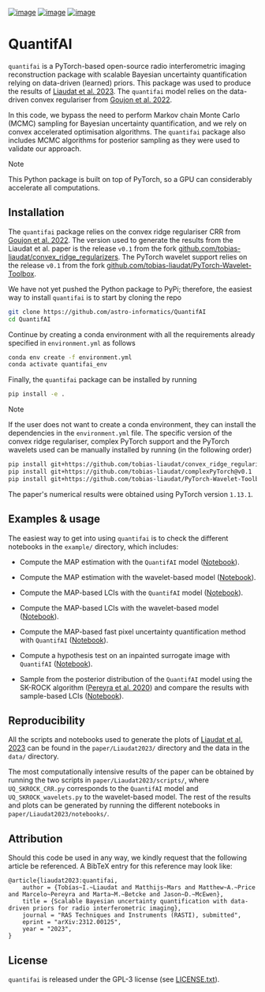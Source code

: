 [![image](https://img.shields.io/badge/GitHub-quantifai-brightgreen.svg?style=flat)](https://github.com/astro-informatics/quantifai) [![image](https://img.shields.io/badge/License-GPL-blue.svg?style=flat)](https://github.com/astro-informatics/quantifai/blob/main/LICENSE.txt) [![image](https://img.shields.io/badge/arXiv-2312.00125-red.svg?style=flat)]( https://arxiv.org/abs/2312.00125)  


# QuantifAI

`quantifai` is a PyTorch-based open-source radio interferometric imaging reconstruction package with scalable Bayesian uncertainty quantification relying on data-driven (learned) priors. This package was used to produce the results of [Liaudat et al. 2023](https://arxiv.org/abs/2312.00125). The `quantifai` model relies on the data-driven convex regulariser from [Goujon et al. 2022](https://arxiv.org/abs/2211.12461).

In this code, we bypass the need to perform Markov chain Monte Carlo (MCMC) sampling for Bayesian uncertainty quantification, and we rely on convex accelerated optimisation algorithms. The `quantifai` package also includes MCMC algorithms for posterior sampling as they were used to validate our approach.

> [!NOTE]  
> This Python package is built on top of PyTorch, so a GPU can considerably accelerate all computations. 


## Installation

The `quantifai` package relies on the convex ridge regulariser CRR from [Goujon et al. 2022](https://arxiv.org/abs/2211.12461). The version used to generate the results from the Liaudat et al. paper is the release `v0.1` from the fork [github.com/tobias-liaudat/convex_ridge_regularizers](https://github.com/tobias-liaudat/convex_ridge_regularizers). The PyTorch wavelet support relies on the release `v0.1` from the fork [github.com/tobias-liaudat/PyTorch-Wavelet-Toolbox](https://github.com/tobias-liaudat/PyTorch-Wavelet-Toolbox).

We have not yet pushed the Python package to PyPi; therefore, the easiest way to install `quantifai` is to start by cloning the repo

```bash
git clone https://github.com/astro-informatics/QuantifAI
cd QuantifAI
```

Continue by creating a conda environment with all the requirements already specified in `environment.yml` as follows

```bash
conda env create -f environment.yml
conda activate quantifai_env
```

Finally, the `quantifai` package can be installed by running

```bash
pip install -e .
```


> [!NOTE]  
> If the user does not want to create a conda environment, they can install the dependencies in the `environment.yml` file. The specific version of the convex ridge regulariser, complex PyTorch support and the PyTorch wavelets used can be manually installed by running (in the following order)
> ```bash
> pip install git+https://github.com/tobias-liaudat/convex_ridge_regularizers@v0.1
> pip install git+https://github.com/tobias-liaudat/complexPyTorch@v0.1
> pip install git+https://github.com/tobias-liaudat/PyTorch-Wavelet-Toolbox@v0.1
> ```

The paper's numerical results were obtained using PyTorch version `1.13.1`.


## Examples & usage

The easiest way to get into using `quantifai` is to check the different notebooks in the `example/` directory, which includes:

- Compute the MAP estimation with the `QuantifAI` model ([Notebook](https://github.com/astro-informatics/QuantifAI/blob/main/examples/RI_imaging_QuantifAI_MAP_estimation.ipynb)).
- Compute the MAP estimation with the wavelet-based model ([Notebook](https://github.com/astro-informatics/QuantifAI/blob/main/examples/RI_imaging_wavelets_MAP_estimation.ipynb)).

- Compute the MAP-based LCIs with the `QuantifAI` model ([Notebook](https://github.com/astro-informatics/QuantifAI/blob/main/examples/RI_imaging_QuantifAI_LCIs.ipynb)).
- Compute the MAP-based LCIs with the wavelet-based model ([Notebook](https://github.com/astro-informatics/QuantifAI/blob/main/examples/RI_imaging_wavelets_MAP_estimation.ipynb)).
- Compute the MAP-based fast pixel uncertainty quantification method with `QuantifAI` ([Notebook](https://github.com/astro-informatics/QuantifAI/blob/main/examples/RI_imaging_QuantifAI_fast_pixel_UQ.ipynb)).
- Compute a hypothesis test on an inpainted surrogate image with `QuantifAI` ([Notebook](https://github.com/astro-informatics/QuantifAI/blob/main/examples/RI_imaging_QuantifAI_hypothesis_test)).
- Sample from the posterior distribution of the `QuantifAI` model using the SK-ROCK algorithm ([Pereyra et al. 2020](https://doi.org/10.1137/19M1283719)) and compare the results with sample-based LCIs ([Notebook](https://github.com/astro-informatics/QuantifAI/blob/main/examples/RI_imaging_QuantifAI_sampling)).


## Reproducibility

All the scripts and notebooks used to generate the plots of [Liaudat et al. 2023](https://arxiv.org/abs/2312.00125) can be found in the `paper/Liaudat2023/` directory and the data in the `data/` directory.

The most computationally intensive results of the paper can be obtained by running the two scripts in `paper/Liaudat2023/scripts/`, where `UQ_SKROCK_CRR.py` corresponds to the `QuantifAI` model and `UQ_SKROCK_wavelets.py` to the wavelet-based model. The rest of the results and plots can be generated by running the different notebooks in `paper/Liaudat2023/notebooks/`.


## Attribution

Should this code be used in any way, we kindly request that the following article be referenced. A BibTeX entry for this reference may look like:

```
@article{liaudat2023:quantifai, 
    author = {Tobías~I.~Liaudat and Matthijs~Mars and Matthew~A.~Price and Marcelo~Pereyra and Marta~M.~Betcke and Jason~D.~McEwen},
    title = {Scalable Bayesian uncertainty quantification with data-driven priors for radio interferometric imaging},
    journal = "RAS Techniques and Instruments (RASTI), submitted",
    eprint = "arXiv:2312.00125",
    year = "2023",
}
```

## License

`quantifai` is released under the GPL-3 license (see [LICENSE.txt](https://github.com/astro-informatics/QuantifAI/blob/main/LICENSE.txt)).

